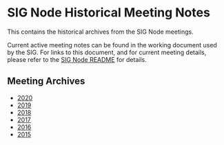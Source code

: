 # SIG Node Historical Meeting Notes

This contains the historical archives from the SIG Node meetings.

Current active meeting notes can be found in the working document used by the
SIG. For links to this document, and for current meeting details, please refer
to the [SIG Node README](../README.md) for details.

## Meeting Archives

* [2020](meeting-notes-2020.md)
* [2019](meeting-notes-2019.md)
* [2018](meeting-notes-2018.md)
* [2017](meeting-notes-2017.md)
* [2016](meeting-notes-2016.md)
* [2015](meeting-notes-2015.md)
